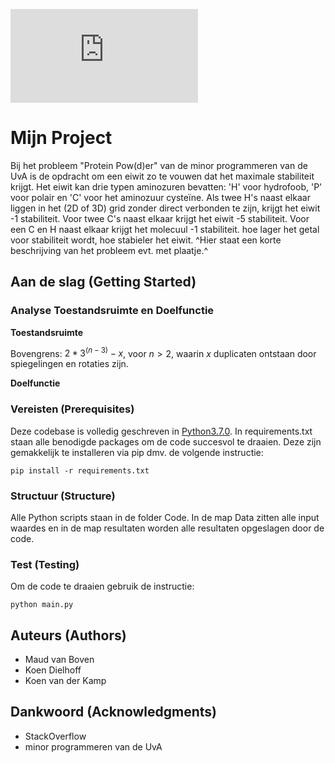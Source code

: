 ![equation](http://latex.codecogs.com/gif.latex?Concentration%3D%5Cfrac%7BTotalTemplate%7D%7BTotalVolume%7D)  

# Mijn Project

Bij het probleem "Protein Pow(d)er" van de minor programmeren van de UvA is de opdracht om een eiwit zo te vouwen dat het maximale stabiliteit krijgt. Het eiwit kan drie typen aminozuren bevatten: 'H' voor hydrofoob, 'P' voor polair en 'C' voor het aminozuur cysteïne. Als twee H's naast elkaar liggen in het (2D of 3D) grid zonder direct verbonden te zijn, krijgt het eiwit -1 stabiliteit. Voor twee C's naast elkaar krijgt het eiwit -5 stabiliteit. Voor een C en H naast elkaar krijgt het molecuul -1 stabiliteit. hoe lager het getal voor stabiliteit wordt, hoe stabieler het eiwit.
^Hier staat een korte beschrijving van het probleem evt. met plaatje.^

## Aan de slag (Getting Started)

### Analyse Toestandsruimte en Doelfunctie
__Toestandsruimte__

Bovengrens: $2 * 3^(n-3) - x$, voor $n > 2$, waarin $x$ duplicaten ontstaan door spiegelingen
en rotaties zijn.

__Doelfunctie__

### Vereisten (Prerequisites)

Deze codebase is volledig geschreven in [Python3.7.0](https://www.python.org/downloads/). In requirements.txt staan alle benodigde packages om de code succesvol te draaien. Deze zijn gemakkelijk te installeren via pip dmv. de volgende instructie:

```
pip install -r requirements.txt
```

### Structuur (Structure)

Alle Python scripts staan in de folder Code. In de map Data zitten alle input waardes en in de map resultaten worden alle resultaten opgeslagen door de code.

### Test (Testing)

Om de code te draaien gebruik de instructie:

```
python main.py
```

## Auteurs (Authors)

* Maud van Boven
* Koen Dielhoff
* Koen van der Kamp

## Dankwoord (Acknowledgments)

* StackOverflow
* minor programmeren van de UvA
